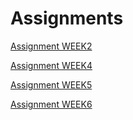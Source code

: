 # Assignments

[Assignment WEEK2](https://github.com/CharlotteDirken/Assignments/blob/master/Assignment_week_2.ipynb)

[Assignment WEEK4](https://github.com/CharlotteDirken/Assignments/blob/master/Assignment_week_4.ipynb)

[Assignment WEEK5](https://github.com/CharlotteDirken/Assignments/blob/master/Assignment_week_5.ipynb)

[Assignment WEEK6](https://github.com/CharlotteDirken/Assignments/blob/master/assignment4.ipynb)

